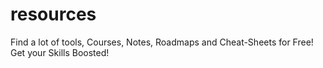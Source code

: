 # resources
Find a lot of tools, Courses, Notes, Roadmaps and Cheat-Sheets for Free! Get your Skills Boosted!
